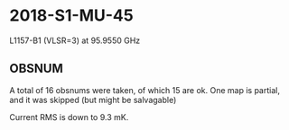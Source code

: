 # 2018-S1-MU-45

L1157-B1  (VLSR=3) at 95.9550 GHz

## OBSNUM

A total of 16 obsnums were taken, of which 15 are ok. One map is partial, and it was skipped
(but might be salvagable)

Current RMS is down to 9.3 mK.

